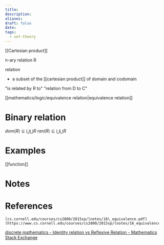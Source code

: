 ```yaml
---
title: 
description: 
aliases: 
draft: false
date: 
tags:
  - set-theory
---
```


[[Cartesian product]]



n-ary relation R 


relation 
- a subset of the [[cartesian product]] of domain and codomain

"is related by R to"
"relation from D to C"


[[mathematics/logic/equivalence relation|equivalence relation]]


# Binary relation
$dom(R) \subseteq \bigcup \bigcup R$
$ran(R)  \subseteq \bigcup \bigcup R$

# Examples 
[[function]] 


# Notes

# References
``` ad-cite
[cs.cornell.edu/courses/cs2800/2015sp/lnotes/16\_equivalence.pdf](https://www.cs.cornell.edu/courses/cs2800/2015sp/lnotes/16_equivalence.pdf)
```

[discrete mathematics - Identity relation vs Reflexive Relation - Mathematics Stack Exchange](https://math.stackexchange.com/questions/1836440/identity-relation-vs-reflexive-relation)